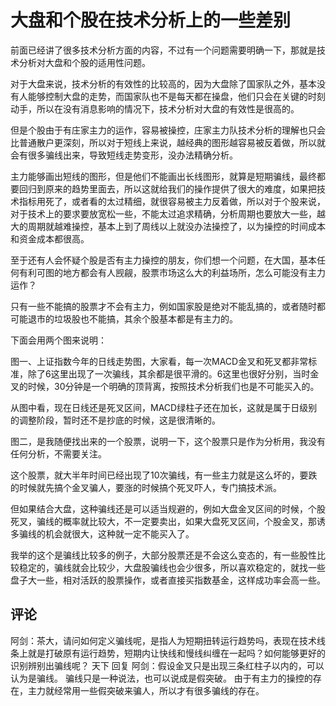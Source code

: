 # 大盘和个股在技术分析上的一些差别

前面已经讲了很多技术分析方面的内容，不过有一个问题需要明确一下，那就是技术分析对大盘和个股的适用性问题。

对于大盘来说，技术分析的有效性的比较高的，因为大盘除了国家队之外，基本没有人能够控制大盘的走势，而国家队也不是每天都在操盘，他们只会在关键的时刻动手，所以在没有消息影响的情况下，技术分析对大盘的有效性是很高的。

但是个股由于有庄家主力的运作，容易被操控，庄家主力队技术分析的理解也只会比普通散户更深刻，所以对于短线上来说，越经典的图形越容易被反着做，所以就会有很多骗线出来，导致短线走势变形，没办法精确分析。

主力能够画出短线的图形，但是他们不能画出长线图形，就算是短期骗线，最终都要回归到原来的趋势里面去，所以这就给我们的操作提供了很大的难度，如果把技术指标用死了，或者看的太过精细，就很容易被主力反着做，所以对于个股来说，对于技术上的要求要放宽松一些，不能太过追求精确，分析周期也要放大一些，越大的周期就越难操控，基本上到了周线以上就没办法操控了，以为操控的时间成本和资金成本都很高。

至于还有人会怀疑个股是否有主力操控的朋友，你们想一个问题，在大国，基本任何有利可图的地方都会有人觊觎，股票市场这么大的利益场所，怎么可能没有主力运作？

只有一些不能搞的股票才不会有主力，例如国家股是绝对不能乱搞的，或者随时都可能退市的垃圾股也不能搞，其余个股基本都是有主力的。

下面会用两个图来说明：

图一、上证指数今年的日线走势图，大家看，每一次MACD金叉和死叉都非常标准，除了6这里出现了一次骗线，其余都是很平滑的。6这里也很好分别，当时金叉的时候，30分钟是一个明确的顶背离，按照技术分析我们也是不可能买入的。

从图中看，现在日线还是死叉区间，MACD绿柱子还在加长，这就是属于日级别的调整阶段，暂时还不是抄底的时候，这是很清晰的。

图二，是我随便找出来的一个股票，说明一下，这个股票只是作为分析用，我没有任何分析，不需要关注。

这个股票，就大半年时间已经出现了10次骗线，有一些主力就是这么坏的，要跌的时候就先搞个金叉骗人，要涨的时候搞个死叉吓人，专门搞技术派。

但如果结合大盘，这种骗线还是可以适当规避的，例如大盘金叉区间的时候，个股死叉，骗线的概率就比较大，不一定要卖出，如果大盘死叉区间，个股金叉，那诱多骗线的机会就很大，这种就一定不能买入了。

我举的这个是骗线比较多的例子，大部分股票还是不会这么变态的，有一些股性比较稳定的，骗线就会比较少，大盘股骗线也会少很多，所以喜欢稳定的，就找一些盘子大一些，相对活跃的股票操作，或者直接买指数基金，这样成功率会高一些。

## 评论 
阿剑：茶大，请问如何定义骗线呢，是指人为短期扭转运行趋势吗，表现在技术线条上就是打破原有运行趋势，短期内让快线和慢线纠缠在一起吗？如何能够更好的识别辨别出骗线呢？
天下 回复 阿剑：假设金叉只是出现三条红柱子以内的，可以认为是骗线。
骗线只是一种说法，也可以说成是假突破。
由于有主力的操控的存在，主力就经常用一些假突破来骗人，所以才有很多骗线的存在。

